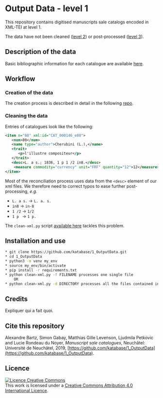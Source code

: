 # Output Data - level 1

This repository contains digitised manuscripts sale catalogs encoded in XML-TEI at level 1.

The data have not been cleaned ([level 2](https://github.com/katabase/2_CleanedData)) or post-processed ([level 3](https://github.com/katabase/3_TaggedData)).

## Description of the data

Basic bibliographic information for each catalogue are available [here](https://github.com/katabase/1_OutputData/blob/master/_listDATA.csv).

## Workflow

### Creation of the data

The creation process is described in detail in the following [repo](https://github.com/katabase/GROBID_Dictionaries/blob/master/DOCUMENTATION.md).

### Cleaning the data

Entries of catalogues look like the following:

```xml
<item n="80" xml:id="CAT_000146_e80">
   <num>80</num>
   <name type="author">Cherubini (L.),</name>
   <trait>
      <p>l'illustre compositeur</p>
   </trait>
   <desc>L. a s.; 1836, 1 p 1 /2 in8.</desc>
    <measure commodity="currency" unit="FRF" quantity="12">12</measure>
</item>
```

Most of the reconciliation process uses data from the `<desc>` element of our xml files. We therefore need to correct typos to ease further post-processing, _e.g._
  * `L. a s.` -> `L. a. s.`
  * `in8` -> `in-8`
  * `1 /2` -> `1/2`
  * `1 p ` -> `1 p. `

The `clean-xml.py` script [available here](https://github.com/katabase/1_OutputData/blob/master/script/clean_xml.py) tackles this problem.


## Installation and use

```bash
* git clone https://github.com/katabase/1_OutputData.git
* cd 1_OutputData
* python3 -m venv my_env
* source my_env/bin/activate
* pip install -r requirements.txt
* python clean-xml.py -f FILENAME processes one single file
	OR
* python clean-xml.py -d DIRECTORY processes all the files contained in a directory
```

## Credits

Expliquer qui a fait quoi.

## Cite this repository
Alexandre Bartz, Simon Gabay, Matthias Gille Levenson, Ljudmila Petkovic and Lucie Rondeau du Noyer, _Manuscript sale catalogues_, Neuchâtel: Université de Neuchâtel, 2019, [https://github.com/katabase/1_OutputData](https://github.com/katabase/1_OutputData).

## Licence
<a rel="license" href="http://creativecommons.org/licenses/by/4.0/"><img alt="Licence Creative Commons" style="border-width:0" src="https://i.creativecommons.org/l/by/4.0/88x31.png" /></a><br />This work is licensed under a <a rel="license" href="http://creativecommons.org/licenses/by/4.0/">Creative Commons Attribution 4.0 International Licence</a>.

